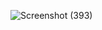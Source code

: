 ![Screenshot (393)](https://user-images.githubusercontent.com/85113970/140612401-f869b108-4ac0-4a47-ac47-9dd4afe6d437.png)

